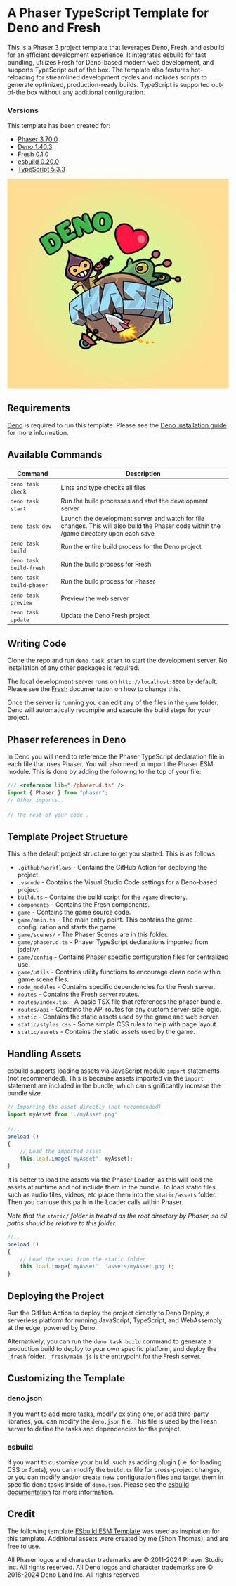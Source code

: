 # A Phaser TypeScript Template for Deno and Fresh

This is a Phaser 3 project template that leverages Deno, Fresh, and esbuild for an efficient development experience. It integrates esbuild for fast bundling, utilizes Fresh for Deno-based modern web development, and supports TypeScript out of the box. The template also features hot-reloading for streamlined development cycles and includes scripts to generate optimized, production-ready builds. TypeScript is supported out-of-the box without any additional configuration.

### Versions

This template has been created for:

- [Phaser 3.70.0](https://github.com/phaserjs/phaser)
- [Deno 1.40.3](https://github.com/denoland/deno)
- [Fresh 0.1.0](https://github.com/denoland/fresh)
- [esbuild 0.20.0](https://github.com/esbuild/deno-esbuild)
- [TypeScript 5.3.3](https://github.com/microsoft/TypeScript)

![screenshot](screenshot.png)

## Requirements

[Deno](https://deno.com) is required to run this template. Please see the [Deno installation guide](https://deno.com/manual/getting_started/installation) for more information.

## Available Commands

| Command | Description |
|---------|-------------|
| `deno task check` | Lints and type checks all files |
| `deno task start` | Run the build processes and start the development server |
| `deno task dev` | Launch the development server and watch for file changes. This will also build the Phaser code within the /game directory upon each save |
| `deno task build` | Run the entire build process for the Deno project |
| `deno task build-fresh` | Run the build process for Fresh |
| `deno task build-phaser` | Run the build process for Phaser |
| `deno task preview` | Preview the web server |
| `deno task update` | Update the Deno Fresh project |


## Writing Code

Clone the repo and run `deno task start` to start the development server. No installation of any other packages is required.

The local development server runs on `http://localhost:8000` by default. Please see the [Fresh](https://fresh.deno.dev/docs/getting-started/running-locally) documentation on how to change this.

Once the server is running you can edit any of the files in the `game` folder. Deno will automatically recompile and execute the build steps for your project.

## Phaser references in Deno
In Deno you will need to reference the Phaser TypeScript declaration file in each file that uses Phaser. You will also need to import the Phaser ESM module. This is done by adding the following to the top of your file:
```ts
/// <reference lib="./phaser.d.ts" />
import { Phaser } from "phaser";
// Other imports..

// The rest of your code..
```

## Template Project Structure

This is the default project structure to get you started. This is as follows:

- `.github/workflows` - Contains the GitHub Action for deploying the project.
- `.vscode` - Contains the Visual Studio Code settings for a Deno-based project.
- `build.ts` - Contains the build script for the `/game` directory.
- `components` - Contains the Fresh components.
- `game` - Contains the game source code.
- `game/main.ts` - The main entry point. This contains the game configuration and starts the game.
- `game/scenes/` - The Phaser Scenes are in this folder.
- `game/phaser.d.ts` - Phaser TypeScript declarations imported from jsdelivr.
- `game/config` - Contains Phaser specific configuration files for centralized use.
- `game/utils` - Contains utility functions to encourage clean code within game scene files.
- `node_modules` - Contains specific dependencies for the Fresh server.
- `routes` - Contains the Fresh server routes.
- `routes/index.tsx` - A basic TSX file that references the phaser bundle.
- `routes/api` - Contains the API routes for any custom server-side logic.
- `static` - Contains the static assets used by the game and web server.
- `static/styles.css` - Some simple CSS rules to help with page layout.
- `static/assets` - Contains the static assets used by the game.

## Handling Assets

esbuild supports loading assets via JavaScript module `import` statements (not recommended). This is because assets imported via the `import` statement are included in the bundle, which can significantly increase the bundle size.

```ts
// Importing the asset directly (not recommended)
import myAsset from './myAsset.png'

//..
preload ()
{
    // Load the imported asset
    this.load.image('myAsset', myAsset);
}
```

It is better to load the assets via the Phaser Loader, as this will load the assets at runtime and not include them in the bundle. To load static files such as audio files, videos, etc place them into the `static/assets` folder. Then you can use this path in the Loader calls within Phaser.

*Note that the `static/` folder is treated as the root directory by Phaser, so all paths should be relative to this folder.*


```ts
//..
preload ()
{
    // Load the asset from the static folder
    this.load.image('myAsset', 'assets/myAsset.png');
}
```

## Deploying the Project

Run the GitHub Action to deploy the project directly to Deno Deploy, a serverless platform for running JavaScript, TypeScript, and WebAssembly at the edge, powered by Deno.

Alternatively, you can run the `deno task build` command to generate a production build to deploy to your own specific platform, and deploy the `_fresh` folder. `_fresh/main.js` is the entrypoint for the Fresh server.

## Customizing the Template

### deno.json

If you want to add more tasks, modify existing one, or add third-party libraries, you can modify the `deno.json` file. This file is used by the Fresh server to define the tasks and dependencies for the project.

### esbuild

If you want to customize your build, such as adding plugin (i.e. for loading CSS or fonts), you can modify the `build.ts` file for cross-project changes, or you can modify and/or create new configuration files and target them in specific deno tasks inside of `deno.json`. Please see the [esbuild documentation](https://esbuild.github.io/api/) for more information.

## Credit
The following template [ESbuild ESM Template](https://github.com/phaserjs/template-esbuild-ts) was used as inspiration for this template. Additional assets were created by me (Shon Thomas), and are free to use.

All Phaser logos and character trademarks are &copy; 2011-2024 Phaser Studio Inc. All rights reserved.
All Deno logos and character trademarks are &copy; 2018-2024 Deno Land Inc. All rights reserved.
